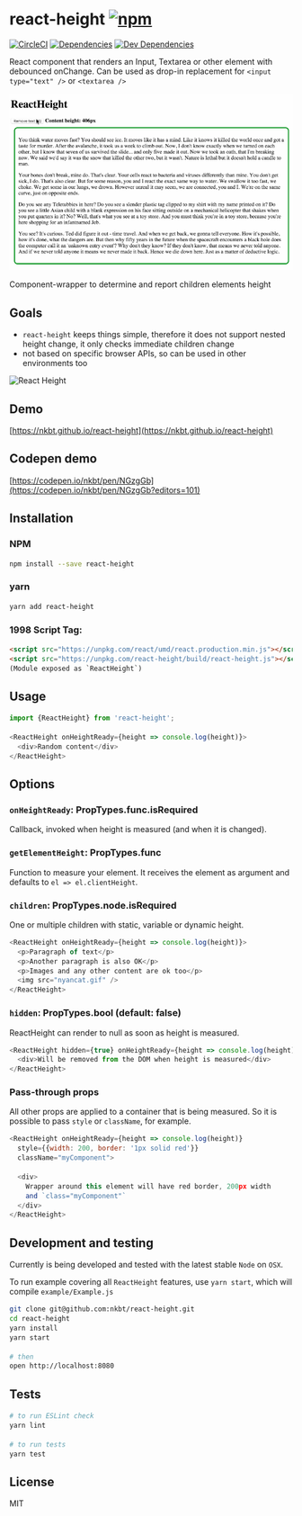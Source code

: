 # react-height [![npm](https://img.shields.io/npm/v/react-height.svg?style=flat-square)](https://www.npmjs.com/package/react-height)

[![CircleCI](https://img.shields.io/circleci/project/nkbt/react-height.svg?style=flat-square&label=build)](https://circleci.com/gh/nkbt/react-height)
[![Dependencies](https://img.shields.io/david/nkbt/react-height.svg?style=flat-square)](https://david-dm.org/nkbt/react-height)
[![Dev Dependencies](https://img.shields.io/david/dev/nkbt/react-height.svg?style=flat-square)](https://david-dm.org/nkbt/react-height#info=devDependencies)

React component that renders an Input, Textarea or other element with debounced onChange. Can be used as drop-in replacement for `<input type="text" />` or `<textarea />`

![React Height](./example/react-height.gif)

Component-wrapper to determine and report children elements height

## Goals

- `react-height` keeps things simple, therefore it does not support nested height change, it only checks immediate children change
- not based on specific browser APIs, so can be used in other environments too

![React Height](src/example/react-height.gif)

## Demo

[https://nkbt.github.io/react-height](https://nkbt.github.io/react-height)

## Codepen demo

[https://codepen.io/nkbt/pen/NGzgGb](https://codepen.io/nkbt/pen/NGzgGb?editors=101)

## Installation

### NPM

```sh
npm install --save react-height
```

### yarn

```sh
yarn add react-height 
```

### 1998 Script Tag:
```html
<script src="https://unpkg.com/react/umd/react.production.min.js"></script>
<script src="https://unpkg.com/react-height/build/react-height.js"></script>
(Module exposed as `ReactHeight`)
```


## Usage
```js
import {ReactHeight} from 'react-height';

<ReactHeight onHeightReady={height => console.log(height)}>
  <div>Random content</div>
</ReactHeight>
```

## Options


### `onHeightReady`: PropTypes.func.isRequired

Callback, invoked when height is measured (and when it is changed).

### `getElementHeight`: PropTypes.func

Function to measure your element. It receives the element as argument and defaults to `el => el.clientHeight`.

### `children`: PropTypes.node.isRequired

One or multiple children with static, variable or dynamic height.

```js
<ReactHeight onHeightReady={height => console.log(height)}>
  <p>Paragraph of text</p>
  <p>Another paragraph is also OK</p>
  <p>Images and any other content are ok too</p>
  <img src="nyancat.gif" />
</ReactHeight>
```


### `hidden`: PropTypes.bool (default: false)

ReactHeight can render to null as soon as height is measured.

```js
<ReactHeight hidden={true} onHeightReady={height => console.log(height)}>
  <div>Will be removed from the DOM when height is measured</div>
</ReactHeight>
```

### Pass-through props

All other props are applied to a container that is being measured. So it is possible to pass `style` or `className`, for example.

```js
<ReactHeight onHeightReady={height => console.log(height)}
  style={{width: 200, border: '1px solid red'}}
  className="myComponent">

  <div>
    Wrapper around this element will have red border, 200px width
    and `class="myComponent"`
  </div>
</ReactHeight>
```



## Development and testing

Currently is being developed and tested with the latest stable `Node` on `OSX`.

To run example covering all `ReactHeight` features, use `yarn start`, which will compile `example/Example.js`

```bash
git clone git@github.com:nkbt/react-height.git
cd react-height
yarn install
yarn start

# then
open http://localhost:8080
```

## Tests

```bash
# to run ESLint check
yarn lint

# to run tests
yarn test
```

## License

MIT
